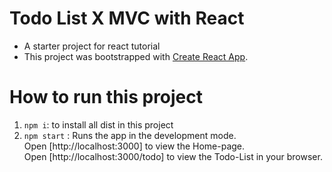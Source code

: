 

# Todo List X MVC with React

- A starter project for react tutorial
- This project was bootstrapped with [Create React App](https://github.com/facebook/create-react-app).

# How to run this project
1. `npm i`: to install all dist in this project
2. `npm start` : Runs the app in the development mode.   
Open [http://localhost:3000] to view the Home-page.   
Open [http://localhost:3000/todo] to view the Todo-List in your browser.
